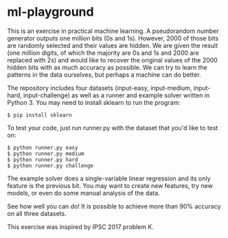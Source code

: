 # ml-playground

This is an exercise in practical machine learning. A pseudorandom number generator outputs one million bits (0s and 1s). However, 2000 of those bits are randomly selected and their values are hidden. We are given the result (one million digits, of which the majority are 0s and 1s and 2000 are replaced with 2s) and would like to recover the original values of the 2000 hidden bits with as much accuracy as possible. We can try to learn the patterns in the data ourselves, but perhaps a machine can do better.


The repository includes four datasets (input-easy, input-medium, input-hard, input-challenge) as well as a runner and example solver written in Python 3. You may need to install sklearn to run the program:


```
$ pip install sklearn
```


To test your code, just run runner.py with the dataset that you'd like to test on:


```
$ python runner.py easy
$ python runner.py medium
$ python runner.py hard
$ python runner.py challenge
```


The example solver does a single-variable linear regression and its only feature is the previous bit. You may want to create new features, try new models, or even do some manual analysis of the data.


See how well you can do! It is possible to achieve more than 90% accuracy on all three datasets.


This exercise was inspired by IPSC 2017 problem K.